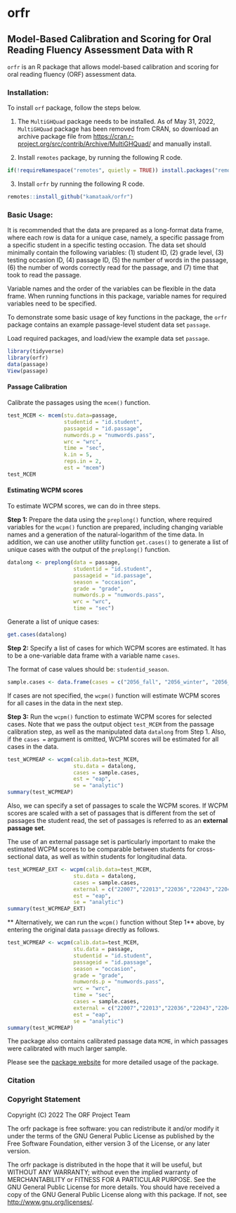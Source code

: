 orfr
================

## Model-Based Calibration and Scoring for Oral Reading Fluency Assessment Data with R

`orfr` is an R package that allows model-based calibration and scoring
for oral reading fluency (ORF) assessment data.

### Installation:

To install `orf` package, follow the steps below.

1.  The `MultiGHQuad` package needs to be installed. As of May 31, 2022,
    `MultiGHQuad` package has been removed from CRAN, so download an
    archive package file from
    <https://cran.r-project.org/src/contrib/Archive/MultiGHQuad/> and
    manually install.

2.  Install `remotes` package, by running the following R code.

``` r
if(!requireNamespace("remotes", quietly = TRUE)) install.packages("remotes")
```

3.  Install `orfr` by running the following R code.

``` r
remotes::install_github("kamataak/orfr")
```

### Basic Usage:

It is recommended that the data are prepared as a long-format data
frame, where each row is data for a unique case, namely, a specific
passage from a specific student in a specific testing occasion. The data
set should minimally contain the following variables: (1) student ID,
(2) grade level, (3) testing occasion ID, (4) passage ID, (5) the number
of words in the passage, (6) the number of words correctly read for the
passage, and (7) time that took to read the passage.

Variable names and the order of the variables can be flexible in the
data frame. When running functions in this package, variable names for
required variables need to be specified.

To demonstrate some basic usage of key functions in the package, the
`orfr` package contains an example passage-level student data set
`passage`.

Load required packages, and load/view the example data set `passage`.

``` r
library(tidyverse)
library(orfr)
data(passage)
View(passage)
```

#### Passage Calibration

Calibrate the passages using the `mcem()` function.

``` r
test_MCEM <- mcem(stu.data=passage,
                  studentid = "id.student",
                  passageid = "id.passage",
                  numwords.p = "numwords.pass",
                  wrc = "wrc",
                  time = "sec",
                  k.in = 5,
                  reps.in = 2,
                  est = "mcem")
test_MCEM
```

#### Estimating WCPM scores

To estimate WCPM scores, we can do in three steps.

**Step 1:** Prepare the data using the `preplong()` function, where
required variables for the `wcpm()` function are prepared, including
changing variable names and a generation of the natural-logarithm of the
time data. In addition, we can use another utility function
`get.cases()` to generate a list of unique cases with the output of the
`preplong()` function.

``` r
datalong <- preplong(data = passage,
                     studentid = "id.student",
                     passageid = "id.passage",
                     season = "occasion",
                     grade = "grade",
                     numwords.p = "numwords.pass",
                     wrc = "wrc",
                     time = "sec")
```

Generate a list of unique cases:

``` r
get.cases(datalong)
```

**Step 2:** Specify a list of cases for which WCPM scores are estimated.
It has to be a one-variable data frame with a variable name `cases`.

The format of case values should be: `studentid_season`.

``` r
sample.cases <- data.frame(cases = c("2056_fall", "2056_winter", "2056_spring"))
```

If cases are not specified, the `wcpm()` function will estimate WCPM
scores for all cases in the data in the next step.

**Step 3:** Run the `wcpm()` function to estimate WCPM scores for
selected cases. Note that we pass the output object `test_MCEM` from the
passage calibration step, as well as the manipulated data `datalong`
from Step 1. Also, if the `cases =` argument is omitted, WCPM scores
will be estimated for all cases in the data.

``` r
test_WCPMEAP <- wcpm(calib.data=test_MCEM, 
                     stu.data = datalong,
                     cases = sample.cases, 
                     est = "eap", 
                     se = "analytic")
summary(test_WCPMEAP)
```

Also, we can specify a set of passages to scale the WCPM scores. If WCPM
scores are scaled with a set of passages that is different from the set
of passages the student read, the set of passages is referred to as an
**external passage set**.

The use of an external passage set is particularly important to make the
estimated WCPM scores to be comparable between students for
cross-sectional data, as well as within students for longitudinal data.

``` r
test_WCPMEAP_EXT <- wcpm(calib.data=test_MCEM, 
                     stu.data = datalong,
                     cases = sample.cases, 
                     external = c("22007","22013","22036","22043","22048","22079"),
                     est = "eap", 
                     se = "analytic")
summary(test_WCPMEAP_EXT)
```

** Alternatively, we can run the `wcpm()`
function without Step 1** above, by entering the original data
`passage` directly as follows.

``` r
test_WCPMEAP <- wcpm(calib.data=test_MCEM, 
                     stu.data = passage,
                     studentid = "id.student",
                     passageid = "id.passage",
                     season = "occasion",
                     grade = "grade",
                     numwords.p = "numwords.pass",
                     wrc = "wrc",
                     time = "sec",
                     cases = sample.cases, 
                     external = c("22007","22013","22036","22043","22048","22079"),
                     est = "eap", 
                     se = "analytic")
summary(test_WCPMEAP)
```

The package also contains calibrated passage data `MCME`, in which
passages were calibrated with much larger sample.

Please see the [package website](https://kamataak.github.io/orfr/) for
more detailed usage of the package.

### Citation

### Copyright Statement

Copyright (C) 2022 The ORF Project Team

The orfr package is free software: you can redistribute it and/or modify
it under the terms of the GNU General Public License as published by the
Free Software Foundation, either version 3 of the License, or any later
version.

The orfr package is distributed in the hope that it will be useful, but
WITHOUT ANY WARRANTY; without even the implied warranty of
MERCHANTABILITY or FITNESS FOR A PARTICULAR PURPOSE. See the GNU General
Public License for more details. You should have received a copy of the
GNU General Public License along with this package. If not, see
<http://www.gnu.org/licenses/>.
